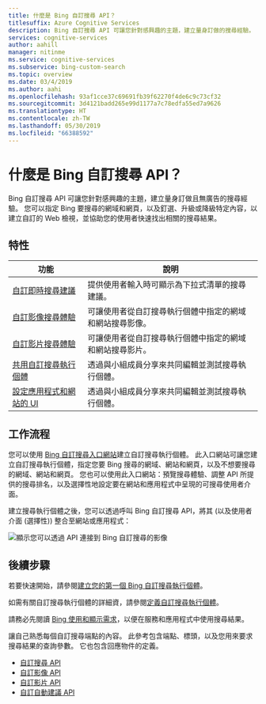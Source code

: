 ```yaml
---
title: 什麼是 Bing 自訂搜尋 API？
titlesuffix: Azure Cognitive Services
description: Bing 自訂搜尋 API 可讓您針對感興趣的主題，建立量身訂做的搜尋經驗。
services: cognitive-services
author: aahill
manager: nitinme
ms.service: cognitive-services
ms.subservice: bing-custom-search
ms.topic: overview
ms.date: 03/4/2019
ms.author: aahi
ms.openlocfilehash: 93af1cce37c69691fb39f62270f4de6c9c73cf32
ms.sourcegitcommit: 3d4121badd265e99d1177a7c78edfa55ed7a9626
ms.translationtype: HT
ms.contentlocale: zh-TW
ms.lasthandoff: 05/30/2019
ms.locfileid: "66388592"
---
```

# <a name="what-is-the-bing-custom-search-api"></a>什麼是 Bing 自訂搜尋 API？

Bing 自訂搜尋 API 可讓您針對感興趣的主題，建立量身訂做且無廣告的搜尋經驗。 您可以指定 Bing 要搜尋的網域和網頁，以及釘選、升級或降級特定內容，以建立自訂的 Web 檢視，並協助您的使用者快速找出相關的搜尋結果。 

## <a name="features"></a>特性

|功能  |說明  |
|---------|---------|
|[自訂即時搜尋建議](define-custom-suggestions.md)     | 提供使用者輸入時可顯示為下拉式清單的搜尋建議。       | 
|[自訂影像搜尋體驗](get-images-from-instance.md)     | 可讓使用者從自訂搜尋執行個體中指定的網域和網站搜尋影像。        |        
|[自訂影片搜尋體驗](get-videos-from-instance.md)     | 可讓使用者從自訂搜尋執行個體中指定的網域和網站搜尋影片。        |    
|[共用自訂搜尋執行個體](share-your-custom-search.md)     | 透過與小組成員分享來共同編輯並測試搜尋執行個體。        | 
|[設定應用程式和網站的 UI](hosted-ui.md)     | 透過與小組成員分享來共同編輯並測試搜尋執行個體。        | 
## <a name="workflow"></a>工作流程

您可以使用 [Bing 自訂搜尋入口網站](https://customsearch.ai)建立自訂搜尋執行個體。 此入口網站可讓您建立自訂搜尋執行個體，指定您要 Bing 搜尋的網域、網站和網頁，以及不想要搜尋的網域、網站和網頁。 您也可以使用此入口網站：預覽搜尋體驗、調整 API 所提供的搜尋排名，以及選擇性地設定要在網站和應用程式中呈現的可搜尋使用者介面。

建立搜尋執行個體之後，您可以透過呼叫 Bing 自訂搜尋 API，將其 (以及使用者介面 (選擇性)) 整合至網站或應用程式：

![顯示您可以透過 API 連接到 Bing 自訂搜尋的影像](media/BCS-Overview.png "Bing 自訂搜尋的運作方式。")


## <a name="next-steps"></a>後續步驟

若要快速開始，請參閱[建立您的第一個 Bing 自訂搜尋執行個體](quick-start.md)。

如需有關自訂搜尋執行個體的詳細資，請參閱[定義自訂搜尋執行個體](define-your-custom-view.md)。

請務必先閱讀 [Bing 使用和顯示需求](./use-and-display-requirements.md)，以便在服務和應用程式中使用搜尋結果。

讓自己熟悉每個自訂搜尋端點的內容。 此參考包含端點、標頭，以及您用來要求搜尋結果的查詢參數。 它也包含回應物件的定義。

- [自訂搜尋 API](https://docs.microsoft.com/rest/api/cognitiveservices-bingsearch/bing-custom-search-api-v7-reference)
- [自訂影像 API](https://docs.microsoft.com/rest/api/cognitiveservices-bingsearch/bing-custom-images-api-v7-reference)
- [自訂影片 API](https://docs.microsoft.com/rest/api/cognitiveservices-bingsearch/bing-custom-videos-api-v7-reference)
- [自訂自動建議 API](https://docs.microsoft.com/rest/api/cognitiveservices-bingsearch/bing-custom-autosuggest-api-v7-reference)


